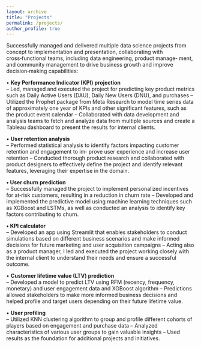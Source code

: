 ```yaml
---
layout: archive
title: "Projects"
permalink: /projects/
author_profile: true
---
```



Successfully managed and delivered multiple data science projects from concept to implementation and
presentation, collaborating with cross‑functional teams, including data engineering, product manage‑
ment, and community management to drive business growth and improve decision‑making capabilities:

• **Key Performance Indicator (KPI) projection**     
– Led, managed and executed the project for predicting key product metrics such as Daily Active Users
(DAU), Daily New Users (DNU), and purchases
– Utilized the Prophet package from Meta Research to model time series data of approximately one year
of KPIs and other significant features, such as the product event calendar
– Collaborated with data development and analysis teams to fetch and analyze data from multiple
sources and create a Tableau dashboard to present the results for internal clients.


• **User retention analysis**     
– Performed statistical analysis to identify factors impacting customer retention and engagement to im‑
prove user experience and increase user retention
– Conducted thorough product research and collaborated with product designers to effectively define the
project and identify relevant features, leveraging their expertise in the domain.


**• User churn prediction**       
– Successfully managed the project to implement personalized incentives for at‑risk customers, resulting
in a reduction in churn rate
– Developed and implemented the predictive model using machine learning techniques such as XGBoost
and LSTMs, as well as conducted an analysis to identify key factors contributing to churn.


**• KPI calculator**         
– Developed an app using Streamlit that enables stakeholders to conduct simulations based on different
business scenarios and make informed decisions for future marketing and user acquisition campaigns
– Acting also as a product manager, I led and executed the project working closely with the internal client
to understand their needs and ensure a successful outcome.


• **Customer lifetime value (LTV) prediction**        
– Developed a model to predict LTV using RFM (recency, frequency, monetary) and user engagement data
and XGBoost algorithm
– Predictions allowed stakeholders to make more informed business decisions and helped profile and
target users depending on their future lifetime value.


• **User profiling**       
– Utilized KNN clustering algorithm to group and profile different cohorts of players based on engagement
and purchase data
– Analyzed characteristics of various user groups to gain valuable insights
– Used results as the foundation for additional projects and initiatives.
